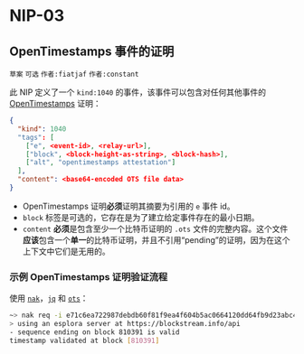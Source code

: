 NIP-03
======

OpenTimestamps 事件的证明
-------------------------

`草案` `可选` `作者:fiatjaf` `作者:constant`

此 NIP 定义了一个 `kind:1040` 的事件，该事件可以包含对任何其他事件的 [OpenTimestamps](https://opentimestamps.org/) 证明：

```json
{
  "kind": 1040
  "tags": [
    ["e", <event-id>, <relay-url>],
    ["block", <block-height-as-string>, <block-hash>],
    ["alt", "opentimestamps attestation"]
  ],
  "content": <base64-encoded OTS file data>
}
```

- OpenTimestamps 证明**必须**证明其摘要为引用的 `e` 事件 id。
- `block` 标签是可选的，它存在是为了建立给定事件存在的最小日期。
- `content` **必须**是包含至少一个比特币证明的 `.ots` 文件的完整内容。这个文件**应该**包含一个**单一**的比特币证明，并且不引用“pending”的证明，因为在这个上下文中它们是无用的。

### 示例 OpenTimestamps 证明验证流程

使用 [`nak`](https://github.com/fiatjaf/nak)，[`jq`](https://jqlang.github.io/jq/) 和 [`ots`](https://github.com/fiatjaf/ots)：

```bash
~> nak req -i e71c6ea722987debdb60f81f9ea4f604b5ac0664120dd64fb9d23abc4ec7c323 wss://nostr-pub.wellorder.net | jq -r .content | ots verify
> using an esplora server at https://blockstream.info/api
- sequence ending on block 810391 is valid
timestamp validated at block [810391]
```
